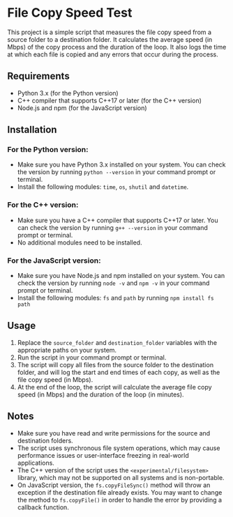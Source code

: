 <h1>File Copy Speed Test</h1>

<p>This project is a simple script that measures the file copy speed from a source folder to a destination folder. It calculates the average speed (in Mbps) of the copy process and the duration of the loop. It also logs the time at which each file is copied and any errors that occur during the process.</p>

<h2>Requirements</h2>
<ul>
  <li>Python 3.x (for the Python version)</li>
  <li>C++ compiler that supports C++17 or later (for the C++ version)</li>
  <li>Node.js and npm (for the JavaScript version)</li>
</ul>

<h2>Installation</h2>
<h3>For the Python version:</h3>
<ul>
  <li>Make sure you have Python 3.x installed on your system. You can check the version by running <code>python --version</code> in your command prompt or terminal.</li>
  <li>Install the following modules: <code>time</code>, <code>os</code>, <code>shutil</code> and <code>datetime</code>.</li>
</ul>

<h3>For the C++ version:</h3>
<ul>
  <li>Make sure you have a C++ compiler that supports C++17 or later. You can check the version by running <code>g++ --version</code> in your command prompt or terminal.</li>
  <li>No additional modules need to be installed.</li>
</ul>

<h3>For the JavaScript version:</h3>
<ul>
  <li>Make sure you have Node.js and npm installed on your system. You can check the version by running <code>node -v</code> and <code>npm -v</code> in your command prompt or terminal.</li>
  <li>Install the following modules: <code>fs</code> and <code>path</code> by running <code>npm install fs path</code></li>
</ul>

<h2>Usage</h2>
<ol>
  <li>Replace the <code>source_folder</code> and <code>destination_folder</code> variables with the appropriate paths on your system.</li>
  <li>Run the script in your command prompt or terminal.</li>
  <li>The script will copy all files from the source folder to the destination folder, and will log the start and end times of each copy, as well as the file copy speed (in Mbps).</li>
  <li>At the end of the loop, the script will calculate the average file copy speed (in Mbps) and the duration of the loop (in minutes).</li>
</ol>

<h2>Notes</h2>
<ul>
  <li>Make sure you have read and write permissions for the source and destination folders.</li>
  <li>The script uses synchronous file system operations, which may cause performance issues or user-interface freezing in real-world applications.
  <li>The C++ version of the script uses the <code>&lt;experimental/filesystem&gt;</code> library, which may not be supported on all systems and is non-portable.</li>
  <li>On JavaScript version, the <code>fs.copyFileSync()</code> method will throw an exception if the destination file already exists. You may want to change the method to <code>fs.copyFile()</code> in order to handle the error by providing a callback function.</li>
</ul>
